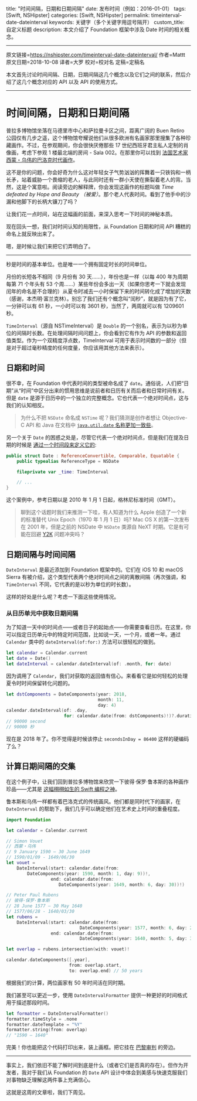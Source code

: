 title: "时间间隔，日期和日期间隔"
date: 发布时间（例如：2016-01-01）
tags: [Swift, NSHipster]
categories: [Swift, NSHipster]
permalink: timeinterval-date-dateinterval
keywords: 关键字（多个关键字用逗号隔开）
custom_title: 自定义标题
description: 本文介绍了 Foundation 框架中涉及 Date 时间的相关概念。

---
原文链接=https://nshipster.com/timeinterval-date-dateinterval/
作者=Mattt
原文日期=2018-10-08
译者=大罗
校对=校对名
定稿=定稿名

<!--此处开始正文-->

本文首先讨论时间间隔、日期，日期间隔这几个概念以及它们之间的联系，然后介绍了这几个概念对应的 API 以及 API 的使用方式。

<!--more-->

---

# 时间间隔，日期和日期间隔

普拉多博物馆坐落在马德里市中心和萨拉曼卡区之间，距离广阔的 Buen Retiro 公园仅有几步之遥，这个博物馆夸耀说他们从很多欧洲有名画家那里搜集了各种珍藏画作。不过，在参观期间，你会很快厌倦那些 17 世纪西班牙君主私人定制的肖像画，考虑下参观 1 楼最北端的房间 - Sala 002。在那里你可以找到 [法国艺术家西蒙・乌伟的巴洛克时代画作](https://www.museodelprado.es/en/the-collection/art-work/time-defeated-by-hope-and-beauty/ebaeb191-f3ff-43b1-9207-fb36a3e5ad5a)。

这不是你的问题，你会好奇为什么这对年轻女子气势汹汹的挥舞着一只铁钩和一柄长矛，站着威胁一个畏缩的老人，与此同时还有一群小天使在撕裂着老人的背。当然，这是个寓意啦。阅读旁边的解释牌，你会发现这画作的标题叫做 *Time defeated by Hope and Beauty （被爱）*。那个老人代表时间。看到了他手中的沙漏和他脚下的长柄大镰刀了吗？

让我们花一点时间，站在这幅画的前面，来深入思考一下时间的神秘本质。

现在回头一想，我们对时间认知的局限性，从 Foundation 日期和时间 API 糟糕的命名上就反映出来了。

嗯，是时候让我们来把它们弄明白了。

***

秒是时间的基本单位。也是唯一一个拥有固定时长的时间单位。

月份的长短各不相同（9 月份有 30 天……），年份也是一样（以每 400 年为周期每第 71 个年头有 53 个周……）某些年份会多出一天（如果你思考一下就会发现闰年的命名是不合理的）从夏令时减去一小时保留下来的时间转化成了增加的天数（感谢，本杰明·富兰克林）。别忘了我们还有个概念叫“闰秒”，就是因为有了它，一分钟可以有 61 秒，一小时可以有 3601 秒，当然了，两周就可以有 1209601 秒。

`TimeInterval`（源自 NSTimeInterval）是 `Double` 的一个别名，表示为以秒为单位的间隔时长数。在处理间隔时间问题上，你会看到它有作为 API 的参数和返回值类型。作为一个双精度浮点数，TimeInterval 可用于表示时间数的一部分（但是对于超过毫秒精度的任何度量，你应该用其他方法来表示）。

## 日期和时间

很不幸，在 Foundation 中代表时间的类型被命名成了 `date`。通俗说，人们把“日期”从“时间”中区分出来的惯用思维是说前者和日历有关而后者和日常时间有关。但是 `date` 是源于日历中的一个独立的完整概念。它也代表一个绝对时间点，这与我们的认知相反。

>为什么不把 `NSDate` 命名成 `NSTime` 呢？我们猜测是创作者想让 Objective-C API 和 Java 在文档中 [`java.util.date` 名称更加一致些](https://docs.oracle.com/javase/7/docs/api/java/util/Date.html)。

另一个关于 `Date` 的困惑之处是，尽管它代表一个绝对时间点，但是我们在提及日期的时候是 [通过一个时间段来定义它的](https://github.com/apple/swift-corelibs-foundation/blob/master/Foundation/Date.swift#L17-L20):

```swift
public struct Date : ReferenceConvertible, Comparable, Equatable {
    public typealias ReferenceType = NSDate

    fileprivate var _time: TimeInterval

    // ...
}
```

这个案例中，参考日期以是 2010 年 1 月 1 日起，格林尼标准时间（GMT）。

> 聊到这个话题时我们来推测一下哇，有人知道为什么 Apple 创造了一个新的标准替代 Unix Epoch（1970 年 1 月 1 日）吗? Mac OS X 的第一次发布在 2001 年，但是之前的 NSDate 中 `NSDate` 类源自 NeXT 时期。它是有可能在回避 [Y2K](https://en.wikipedia.org/wiki/Year_2000_problem) 问题冲突吗？ 

## 日期间隔与时间间隔

`DateInterval` 是最近添加到 Foundation 框架中的。它们在 iOS 10 和 macOS Sierra 有被介绍，这个类型代表两个绝对时间点之间的离散间隔（再次强调，和 `TimeInterval` 不同，它代表的是以秒为单位的时长数）。

这样的好处是什么呢？考虑一下面这些使用情况。

### 从日历单元中获取日期间隔

为了知道一天中的时间点——或者日子的起始点——你需要查看日历。在这里，你可以指定日历单元中的特定时间范围，比如说一天，一个月，或者一年。通过 `Calendar` 类中的 `dateInterval(of:for:)` 方法可以很轻松的做到。

```swift
let calendar = Calendar.current
let date = Date()
let dateInterval = calendar.dateInterval(of: .month, for: date)
```

因为调用了 `Calendar`，我们对获取的返回值有信心。来看看它是如何轻松的处理夏令时时间保留转化问题的。

```swift
let dstComponents = DateComponents(year: 2018,
                                   month: 11,
                                   day: 4)
calendar.dateInterval(of: .day,
                      for: calendar.date(from: dstComponents)!)?.duration
// 90000 second
// 90000 秒
```

现在是 2018 年了。你不觉得是时候该停止 `secondsInDay = 86400` 这样的硬编码了么？

## 计算日期间隔的交集

在这个例子中，让我们回到普拉多博物馆来欣赏一下彼得·保罗·鲁本斯的各种画作珍品——尤其是 [这幅栩栩如生的 Swift 编程之神](https://www.museodelprado.es/coleccion/obra-de-arte/eolo/e447dadb-b93f-4ce5-84e9-e6ae1d95c6cd)。

鲁本斯和乌伟一样都有着巴洛克式的传统画风。他们都是同时代下的画家，在 `DateInterval` 的帮助下，我们几乎可以确定他们在艺术史上时间的重叠程度。

```swift
import Foundation

let calendar = Calendar.current

// Simon Vouet
// 西蒙・乌伟
// 9 January 1590 – 30 June 1649
// 1590/01/09 - 1649/06/30
let vouet =
    DateInterval(start: calendar.date(from:
        DateComponents(year: 1590, month: 1, day: 9))!,
                 end: calendar.date(from:
                    DateComponents(year: 1649, month: 6, day: 30))!)

// Peter Paul Rubens
// 彼得·保罗·鲁本斯
// 28 June 1577 – 30 May 1640
// 1577/06/28 - 1640/03/30
let rubens =
    DateInterval(start: calendar.date(from:
                            DateComponents(year: 1577, month: 6, day: 28))!,
                 end: calendar.date(from:
                            DateComponents(year: 1640, month: 5, day: 30))!)

let overlap = rubens.intersection(with: vouet)!

calendar.dateComponents([.year],
                        from: overlap.start,
                        to: overlap.end) // 50 years 
```

根据我们的计算，两位画家有 50 年时间活在同时期。

我们甚至可以更近一步，使用 `DateIntervalFormatter` 提供一种更好的时间格式用于描述那段时间。

```swift
let formatter = DateIntervalFormatter()
formatter.timeStyle = .none
formatter.dateTemplate = "%Y"
formatter.string(from: overlap)
// "1590 – 1640"
```

完美！你也能把这个代码打印出来，装上画框。把它挂在 [巴黎审判](https://www.museodelprado.es/en/the-collection/art-work/the-judgement-of-paris/f8b061e1-8248-42ae-81f8-6acb5b1d5a0a) 的旁边。

---

事实上，我们依旧不能了解时间到底是什么（或者它们是否真的存在）。但作为开发者，我对于我们从 Foundation 的 `Date` API 设计中体会到美感与快速克服我们对事物缺乏理解这两件事上充满信心。

这就是这周的文章啦，我们下周见。

